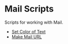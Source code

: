 # Mail Scripts
Scripts for working with Mail.

- [Set Color of Text](https://github.com/kevin-funderburg/AppleScripts/blob/master/Mail/Set%20Color%20of%20Text.applescript)
- [Make Mail URL](https://github.com/kevin-funderburg/AppleScripts/blob/master/Mail/Make%20Mail%20URL.applescript)
